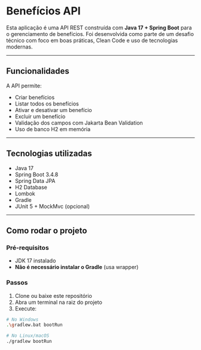 # Benefícios API

Esta aplicação é uma API REST construída com **Java 17 + Spring Boot** para o gerenciamento de benefícios. Foi desenvolvida como parte de um desafio técnico com foco em boas práticas, Clean Code e uso de tecnologias modernas.

---

## Funcionalidades

A API permite:

-  Criar benefícios
-  Listar todos os benefícios
-  Ativar e desativar um benefício
-  Excluir um benefício
-  Validação dos campos com Jakarta Bean Validation
- Uso de banco H2 em memória

---

## Tecnologias utilizadas

- Java 17
- Spring Boot 3.4.8
- Spring Data JPA
- H2 Database
- Lombok
- Gradle
- JUnit 5 + MockMvc (opcional)

---

##  Como rodar o projeto

### Pré-requisitos
- JDK 17 instalado
- **Não é necessário instalar o Gradle** (usa wrapper)

### Passos

1. Clone ou baixe este repositório
2. Abra um terminal na raiz do projeto
3. Execute:

```bash
# No Windows
.\gradlew.bat bootRun

# No Linux/macOS
./gradlew bootRun
